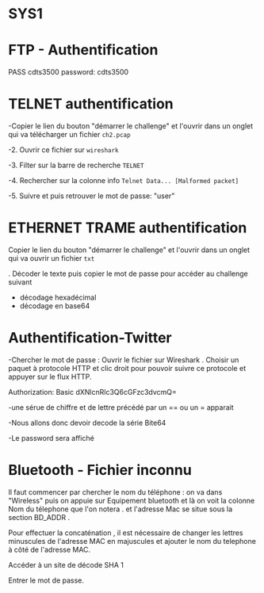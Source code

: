 # SYS1
# FTP - Authentification
PASS cdts3500
password: cdts3500

# TELNET authentification
-Copier le lien du bouton "démarrer le challenge" et l'ouvrir dans un onglet qui va télécharger un fichier `ch2.pcap`

-2. Ouvrir ce fichier sur `wireshark`

-3. Filter sur la barre de recherche `TELNET`

-4. Rechercher sur la colonne info `Telnet Data... [Malformed packet]`

-5. Suivre et puis retrouver le mot de passe: "user"


# ETHERNET TRAME authentification

Copier le lien du bouton "démarrer le challenge" et l'ouvrir dans un onglet qui va ouvrir un fichier `txt` 

. Décoder le texte puis copier le mot de passe pour accéder au challenge suivant


- décodage hexadécimal 
- décodage en base64

# Authentification-Twitter

-Chercher le mot de passe : Ouvrir le fichier sur Wireshark . Choisir un paquet à protocole HTTP et clic droit pour pouvoir suivre ce protocole et appuyer sur le flux HTTP.

Authorization: Basic dXNlcnRlc3Q6cGFzc3dvcmQ=

-une sérue de chiffre et de lettre précédé par un == ou un = apparait 

-Nous allons donc devoir decode la série Bite64

-Le password sera affiché 

# Bluetooth - Fichier inconnu

 Il faut commencer par chercher le nom du téléphone : on va dans "Wireless" puis on appuie sur Equipement bluetooth et là on voit la colonne Nom du télephone que l'on notera . et l'adresse Mac se situe sous la section BD_ADDR .
 
 Pour effectuer la concaténation , il est nécessaire de changer les lettres minuscules de l'adresse MAC en majuscules et ajouter le nom du telephone à côté de l'adresse MAC.
 
 Accéder à un site de décode SHA 1 
 
 Entrer le mot de passe.
